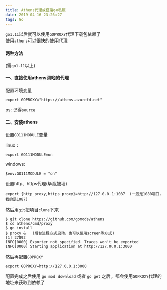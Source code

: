 ```yaml
---
title: Athens代理或搭建go私服
date: 2019-04-16 23:26:27
tags: Go
---
```

`go1.11`以后就可以使用`GOPROXY`代理下载包依赖了<br>
使用`athens`可以很快的使用代理<br>
#### 两种方法 
(需`go1.11`以上)
#### 一、直接使用athens网站的代理

配置环境变量
```
export GOPROXY="https://athens.azurefd.net"
```
ps: 记得`source`
#### 二、安装athens
设置`GO111MODULE`变量

linux：
```
export GO111MODULE=on
```
windows:
```
$env:GO111MODULE = "on"
```
设置http、https代理(毕竟被墙)
```
export {http_proxy,https_proxy}=http://127.0.0.1:1087  (一般是1080端口，我的是1087)
```

然后用`git`把项目`clone`下来
```
$ git clone https://github.com/gomods/athens
$ cd athens/cmd/proxy
$ go install
$ proxy &   (后台进程方式启动，也可以使用screen等方式)
[1] 27892
INFO[0000] Exporter not specified. Traces won't be exported
INFO[0000] Starting application at http://127.0.0.1:3000
```
然后再配置`GOPROXY`

```
export GOPROXY=http://127.0.0.1:3000
```
配置完成之后使用
`go mod download`
或者
`go get`
之后，都会使用`GOPROXY`代理的地址来获取到依赖了
